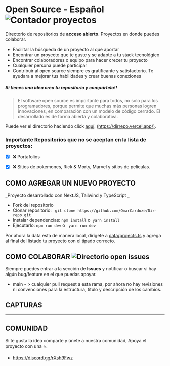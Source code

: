 # Open Source - Español  <img alt="Contador proyectos" src="https://img.shields.io/badge/Proyectos-1-orange"/>

Directorio de repositorios de **acceso abierto**. Proyectos en donde puedes colaborar.

* Facilitar la búsqueda de un proyecto al que aportar
* Encontrar un proyecto que te guste y se adapte a tu stack tecnológico
* Encontrar colaboradores o equipo para hacer crecer tu proyecto
* Cualquier persona puede participar
* Contribuir al open source siempre es gratificante y satisfactorio. Te ayudara a mejorar tus habilidades y crear buenas conexiones

##### Si tienes una idea crea tu repositorio y compártelo!!

> El software open source es importante para todos, no solo para los programadores, porque permite que muchas más personas logren innovaciones, en comparación con un modelo de código cerrado. El desarrollado es de forma abierta y colaborativa.

Puede ver el directorio haciendo click [aquí](https://dirrepo.vercel.app/).
[(https://dirrepo.vercel.app/)](https://dirrepo.vercel.app/).

### **Importante** Repositorios que no se aceptan en la lista de proyectos: 

- [x] ❌ Portafolios
- [x] ❌ Sitios de pokemones, Rick & Morty, Marvel y sitios de películas. 


## **COMO AGREGAR UN NUEVO PROYECTO**

_Proyecto desarrollado con NextJS, Tailwind y TypeScript _

- Fork del repositorio
- Clonar repositorio: ` git clone https://github.com/OmarCardoze/Dir-repo.git`
- Instalar dependencias: `npm install` o` yarn install`
- Ejecutarlo: `npm run dev` o ` yarn run dev`

Por ahora la data esta de manera local, dirígete a [data/projects.ts](https://github.com/OmarCardoze/Dir-repo/blob/main/data/projects.ts) y agrega al final del listado tu proyecto con el tipado correcto.


## **COMO COLABORAR** <img alt="Directorio open issues" src="https://img.shields.io/bitbucket/issues/OmarCardoze/Dir-repo?style=flat-square">

Siempre puedes entrar a la sección de **Issues** y notificar o buscar si hay algún bug/feature en el que puedas apoyar.

- main - > cualquier pull request a esta rama, por ahora no hay revisiones ni convenciones para la estructura, titulo y descripción de los cambios.


## **CAPTURAS**

---

## **COMUNIDAD**

Si te gusta la idea comparte y únete a nuestra comunidad, Apoya el proyecto con una ⭐.

- https://discord.gg/rXsh9Fwz



